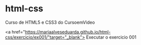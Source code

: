 # html-css
 Curso de HTML5 e CSS3 do CursoemVideo

<a href="https://mariaalveseduarda.github.io/html-css/exercicio/ex001/"target="_blank"> Executar o exercicio 001</a>